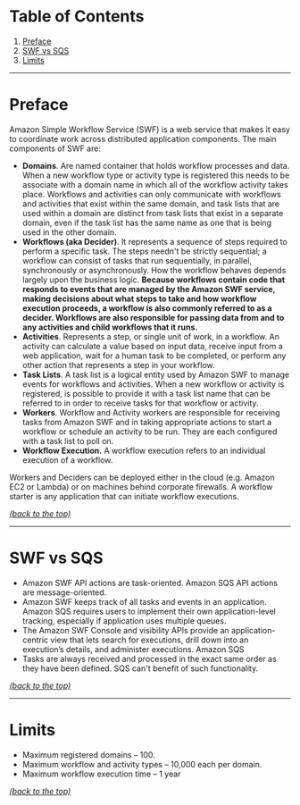 # Table of Contents

1. [Preface](README.md#markdown-preface)
2. [SWF vs SQS](README.md#markdown-header-swf-vs-sqs)
3. [Limits](README.md#markdown-header-limits)

* * *

# Preface

Amazon Simple Workflow Service (SWF) is a web service that makes it easy to coordinate work across distributed application components. The main components of SWF are:


- **Domains**. Are named container that holds workflow processes and data. When a new workflow type or activity type is registered this needs to be  associate with a domain name in which all of the workflow activity takes place. Workflows and activities can only communicate with workflows and activities that exist within the same domain, and task lists that are used within a domain are distinct from task lists that exist in a separate domain, even if the task list has the same name as one that is being used in the other domain.
- **Workflows (aka Decider)**. It represents a sequence of steps required to perform a specific task. The steps needn't be strictly sequential; a workflow can consist of tasks that run sequentially, in parallel, synchronously or asynchronously. How the workflow behaves depends largely upon the business logic. **Because workflows contain code that responds to events that are managed by the Amazon SWF service, making decisions about what steps to take and how workflow execution proceeds, a workflow is also commonly referred to as a decider. Workflows are also responsible for passing data from and to any activities and child workflows that it runs.**
- **Activities**. Represents a step, or single unit of work, in a workflow. An activity can calculate a value based on input data, receive input from a web application, wait for a human task to be completed, or perform any other action that represents a step in your workflow.
- **Task Lists**. A task list is a logical entity used by Amazon SWF to manage events for workflows and activities. When a new workflow or activity is registered, is possible to provide it with a task list name that can be referred to in order to receive tasks for that workflow or activity.
- **Workers**. Workflow and Activity workers are responsible for receiving tasks from Amazon SWF and in taking appropriate actions to start a workflow or schedule an activity to be run. They are each configured with a task list to poll on.
- **Workflow Execution.** A workflow execution refers to an individual execution of a workflow.

Workers and Deciders can be deployed either in the cloud (e.g. Amazon EC2 or Lambda) or on machines behind corporate firewalls.
A workflow starter is any application that can initiate workflow executions.

[*(back to the top)*](README.md#markdown-header-table-of-contents)

* * *

# SWF vs SQS

- Amazon SWF API actions are task-oriented. Amazon SQS API actions are message-oriented.
- Amazon SWF keeps track of all tasks and events in an application. Amazon SQS requires users to implement their own application-level tracking, especially if application uses multiple queues.
- The Amazon SWF Console and visibility APIs provide an application-centric view that lets search for executions, drill down into an execution’s details, and administer executions. Amazon SQS 
- Tasks are always received and processed in the exact same order as they have been defined. SQS can't benefit of such functionality.

[*(back to the top)*](README.md#markdown-header-table-of-contents)

* * *

# Limits

- Maximum registered domains – 100.
- Maximum workflow and activity types – 10,000 each per domain.
- Maximum workflow execution time – 1 year

[*(back to the top)*](README.md#markdown-header-table-of-contents)